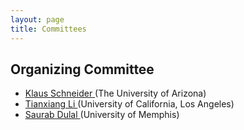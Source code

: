 ```yaml
---
layout: page
title: Committees
---
```


## Organizing Committee

- [ Klaus Schneider ](mailto:klaus@cs.arizona.edu)(The University of Arizona)   
- [ Tianxiang Li ](mailto:tianxiang@cs.ucla.edu) (University of California, Los Angeles)   
- [ Saurab Dulal ](mailto:sdulal@memphis.edu) (University of Memphis)   
